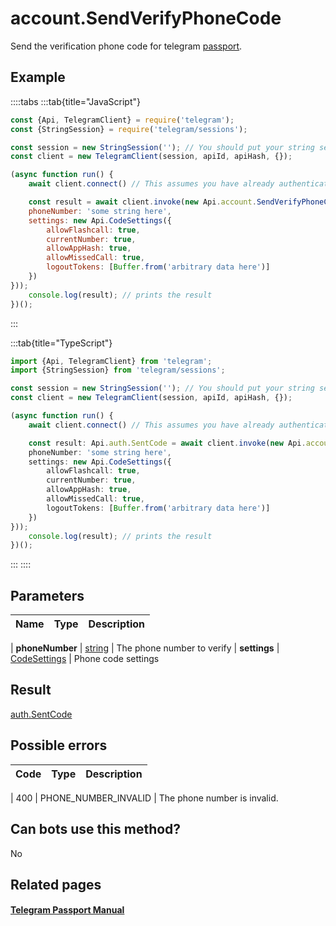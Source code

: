 # account.SendVerifyPhoneCode

Send the verification phone code for telegram [passport](https://core.telegram.org/passport).



## Example

::::tabs
:::tab{title="JavaScript"}
```js
const {Api, TelegramClient} = require('telegram');
const {StringSession} = require('telegram/sessions');

const session = new StringSession(''); // You should put your string session here
const client = new TelegramClient(session, apiId, apiHash, {});

(async function run() {
    await client.connect() // This assumes you have already authenticated with .start()

    const result = await client.invoke(new Api.account.SendVerifyPhoneCode({
    phoneNumber: 'some string here',
    settings: new Api.CodeSettings({
        allowFlashcall: true,
        currentNumber: true,
        allowAppHash: true,
        allowMissedCall: true,
        logoutTokens: [Buffer.from('arbitrary data here')]
    })
}));
    console.log(result); // prints the result
})();
```
:::

:::tab{title="TypeScript"}
```ts
import {Api, TelegramClient} from 'telegram';
import {StringSession} from 'telegram/sessions';

const session = new StringSession(''); // You should put your string session here
const client = new TelegramClient(session, apiId, apiHash, {});

(async function run() {
    await client.connect() // This assumes you have already authenticated with .start()

    const result: Api.auth.SentCode = await client.invoke(new Api.account.SendVerifyPhoneCode({
    phoneNumber: 'some string here',
    settings: new Api.CodeSettings({
        allowFlashcall: true,
        currentNumber: true,
        allowAppHash: true,
        allowMissedCall: true,
        logoutTokens: [Buffer.from('arbitrary data here')]
    })
}));
    console.log(result); // prints the result
})();
```
:::
::::



## Parameters

| Name | Type | Description |
| :--: | ---- | ----------- |

| **phoneNumber** | [string](https://core.telegram.org/type/string) | The phone number to verify 
| **settings** | [CodeSettings](https://core.telegram.org/type/CodeSettings) | Phone code settings 


## Result

[auth.SentCode](https://core.telegram.org/type/auth.SentCode)



## Possible errors

| Code | Type | Description |
| :--: | ---- | ----------- |

| 400 | PHONE\_NUMBER\_INVALID | The phone number is invalid. 


## Can bots use this method?

No

## Related pages

#### [Telegram Passport Manual](https://core.telegram.org/passport)


